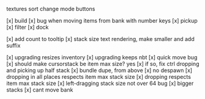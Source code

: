 textures
sort
change mode buttons

[x] build
[x] bug when moving items from bank with number keys
[x] pickup
[x] filter
[x] dock

[x] add count to tooltip
[x] stack size text rendering, make smaller and add suffix

[x] upgrading resizes inventory
[x] upgrading keeps nbt
[x] quick move bug
[x] should make cursorstack be item max size? yes
[x] if so, fix ctrl dropping and picking up half stack
[x] bundle dupe, from above
[x] no despawn
[x] dropping in all places respects item max stack size
[x] dropping respects item max stack size
[x] left-dragging stack size not over 64 bug
[x] bigger stacks
[x] cant move bank
